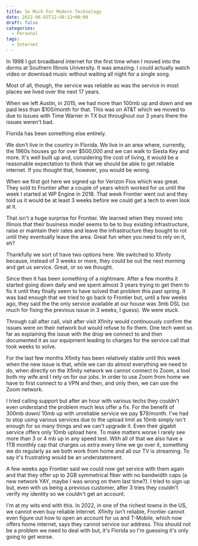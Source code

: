 ```yaml
---
title: So Much For Modern Technology
date: 2022-06-03T12:48:12+00:00
draft: false
categories:
  - Personal
tags:
  - Internet
---
```


In 1998 I got broadband internet for the first time when I moved into the dorms at Southern Illinois University. It was amazing. I could actually watch video or download music without waiting all night for a single song.

Most of all, though, the service was reliable as was the service in most places we lived over the next 17 years.

When we left Austin, in 2015, we had more than 100mb up and down and we paid less than $100/month for that. This was on AT&T which we moved to due to issues with Time Warner in TX but throughout our 3 years there the issues weren't bad.

Florida has been something else entirely.

We don't live in the country in Florida. We live in an area where, currently, the 1960s houses go for over $500,000 and we can walk to Siesta Key and more. It's well built up and, considering the cost of living, it would be a reasonable expectation to think that we should be able to get reliable internet. If you thought that, however, you would be wrong.

When we first got here we signed up for Verizon Fios which was great. They sold to Frontier after a couple of years which worked for us until the week I started at WP Engine in 2018. That week Frontier went out and they told us it would be at least 3 weeks before we could get a tech to even look at it.

That isn't a huge surprise for Frontier. We learned when they moved into Illinois that their business model seems to be to buy existing infrastructure, raise or maintain their rates and leave the infrastructure they bought to rot until they eventually leave the area. Great fun when you need to rely on it, eh?

Thankfully we sort of have two options here. We switched to Xfinity because, instead of 3 weeks or more, they could be out the next morning and get us service. Great, or so we thought.

Since then it has been something of a nightmare. After a few months it started going down daily and we spent almost 3 years trying to get them to fix it until they finally seem to have solved that problem this past spring. It was bad enough that we tried to go back to Frontier but, until a few weeks ago, they said the the only service available at our house was 3mb DSL (so much for fixing the previous issue in 3 weeks, I guess). We were stuck.

Through call after call, visit after visit Xfinity would continuously confirm the issues were on their network but would refuse to fix them. One tech went so far as explaining the issue with the drop we connect to and then documented it as our equipment leading to charges for the service call that took weeks to solve.

For the last few months Xfinity has been relatively stable until this week when the new issue is that, while we can do almost everything we need to do, when directly on the Xfinity network we cannot connect to Zoom, a tool both my wife and I rely on for our jobs. In order to use Zoom from home we have to first connect to a VPN and then, and only then, we can use the Zoom network.

I tried calling support but after an hour with various techs they couldn't even understand the problem much less offer a fix. For the benefit of 300mb down/ 10mb up with unreliable service we pay $79/month. I've had to stop using various services due to the upload limit as 10mb simply isn't enough for so many things and we can't upgrade it. Even their gigabit service offers only 10mb upload here. To make matters worse I rarely see more than 3 or 4 mb up in any speed test. With all of that we also have a 1TB monthly cap that charges us extra every time we go over it, something we do regularly as we both work from home and all our TV is streaming. To say it's frustrating would be an understatement.

A few weeks ago Frontier said we could now get service with them again and that they offer up to 2GB symmetrical fiber with no bandwidth caps (a new network YAY, maybe I was wrong on them last time?). I tried to sign up but, even with us being a previous customer, after 3 tries they couldn't verify my identity so we couldn't get an account.

I'm at my wits end with this. In 2022, in one of the richest towns in the US, we cannot even buy reliable internet. Xfinity isn't reliable, Frontier cannot even figure out how to open an account for us and T-Mobile, which now offers home internet, says they cannot service our address. This should not be a problem we need to deal with but, it's Florida so I'm guessing it's only going to get worse.
